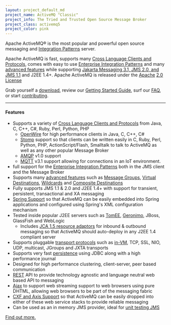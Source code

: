```yaml
---
layout: project_default_md
project_name: ActiveMQ "Classic"
project_info: The Tried and Trusted Open Source Message Broker
project_class: activemq5
project_color: pink
---
```


Apache ActiveMQ&reg; is the most popular and powerful open source messaging and [Integration Patterns](../../enterprise-integration-patterns) server.

Apache ActiveMQ is fast, supports many [Cross Language Clients and Protocols](../../cross-language-clients), comes with easy to use [Enterprise Integration Patterns](../../enterprise-integration-patterns) and many [advanced features](../../features) while supporting [Jakarta Messaging 3.1, JMS 2.0, and JMS 1.1](http://java.sun.com/products/jms/) and J2EE 1.4+\. Apache ActiveMQ is released under the [Apache](http://www.apache.org/) [2.0 License](http://www.apache.org/licenses/LICENSE-2.0)

Grab yourself a [download](../../download), review our [Getting Started Guide](../../getting-started), surf our [FAQ](../../faq), or start [contributing](../../contributing).

---

#### Features

*   Supports a variety of [Cross Language Clients and Protocols](../../cross-language-clients) from Java, C, C++, C#, Ruby, Perl, Python, PHP
    *   [OpenWire](../../openwire) for high performance clients in Java, C, C++, C#
    *   [Stomp](../../stomp) support so that clients can be written easily in C, Ruby, Perl, Python, PHP, ActionScript/Flash, Smalltalk to talk to ActiveMQ as well as any other popular Message Broker
    *   [AMQP](../../amqp) v1.0 support
    *   [MQTT](../../mqtt) v3.1 support allowing for connections in an IoT environment.
*   full support for the [Enterprise Integration Patterns](../../enterprise-integration-patterns) both in the JMS client and the Message Broker
*   Supports many [advanced features](../../features) such as [Message Groups](../../message-groups), [Virtual Destinations](../../virtual-destinations), [Wildcards](../../wildcards) and [Composite Destinations](../../composite-destinations)
*   Fully supports JMS 1.1 & 2.0 and J2EE 1.4+ with support for transient, persistent, transactional and XA messaging
*   [Spring Support](../../spring-support) so that ActiveMQ can be easily embedded into Spring applications and configured using Spring's XML configuration mechanism
*   Tested inside popular J2EE servers such as [TomEE](http://tomee.apache.org/), [Geronimo](http://geronimo.apache.org/), JBoss, GlassFish and WebLogic
    *   Includes [JCA 1.5 resource adaptors](../../resource-adapter) for inbound & outbound messaging so that ActiveMQ should auto-deploy in any J2EE 1.4 compliant server
*   Supports pluggable [transport protocols](../../uri-protocols) such as [in-VM](../../how-do-i-use-activemq-using-in-jvm-messaging), TCP, SSL, NIO, UDP, multicast, JGroups and JXTA transports
*   Supports very fast [persistence](../../persistence) using JDBC along with a high performance journal
*   Designed for high performance clustering, client-server, peer based communication
*   [REST](../../rest) API to provide technology agnostic and language neutral web based API to messaging
*   [Ajax](../../ajax) to support web streaming support to web browsers using pure DHTML, allowing web browsers to be part of the messaging fabric
*   [CXF and Axis Support](../../axis-and-cxf-support) so that ActiveMQ can be easily dropped into either of these web service stacks to provide reliable messaging
*   Can be used as an in memory JMS provider, ideal for [unit testing JMS](../../how-to-unit-test-jms-code)

[Find out more.](../../features)
